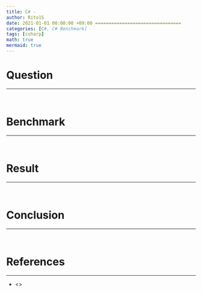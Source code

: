 ```yaml
---
title: C# - 
author: Rito15
date: 2021-01-01 00:00:00 +09:00 ================================
categories: [C#, C# Benchmark]
tags: [csharp]
math: true
mermaid: true
---
```


# Question
---



<br>


# Benchmark
---


<br>


# Result
---


<br>


# Conclusion
---


<br>


# References
---
- <>